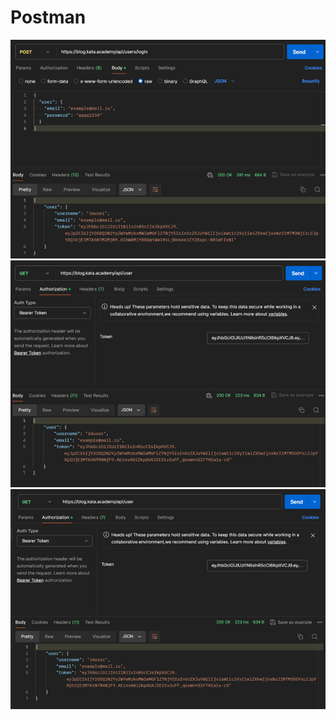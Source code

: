 # Postman

![Регистрация](https://github.com/AdamKh/Postman/raw/images/reg.png)
![Логин](https://github.com/AdamKh/Postman/raw/images/login.png)
![Данные_текущего_пользователя](https://github.com/AdamKh/Postman/raw/images/getData.png)